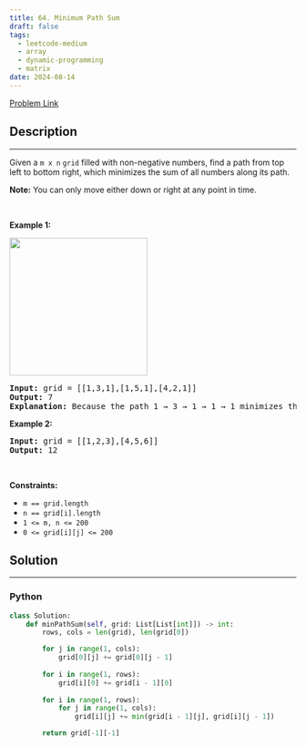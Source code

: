 ```yaml
---
title: 64. Minimum Path Sum
draft: false
tags: 
  - leetcode-medium
  - array
  - dynamic-programming
  - matrix
date: 2024-08-14
---
```


[Problem Link](https://leetcode.com/problems/minimum-path-sum/)

## Description

---
<p>Given a <code>m x n</code> <code>grid</code> filled with non-negative numbers, find a path from top left to bottom right, which minimizes the sum of all numbers along its path.</p>

<p><strong>Note:</strong> You can only move either down or right at any point in time.</p>

<p>&nbsp;</p>
<p><strong class="example">Example 1:</strong></p>
<img alt="" src="https://assets.leetcode.com/uploads/2020/11/05/minpath.jpg" style="width: 242px; height: 242px;" />
<pre>
<strong>Input:</strong> grid = [[1,3,1],[1,5,1],[4,2,1]]
<strong>Output:</strong> 7
<strong>Explanation:</strong> Because the path 1 &rarr; 3 &rarr; 1 &rarr; 1 &rarr; 1 minimizes the sum.
</pre>

<p><strong class="example">Example 2:</strong></p>

<pre>
<strong>Input:</strong> grid = [[1,2,3],[4,5,6]]
<strong>Output:</strong> 12
</pre>

<p>&nbsp;</p>
<p><strong>Constraints:</strong></p>

<ul>
	<li><code>m == grid.length</code></li>
	<li><code>n == grid[i].length</code></li>
	<li><code>1 &lt;= m, n &lt;= 200</code></li>
	<li><code>0 &lt;= grid[i][j] &lt;= 200</code></li>
</ul>


## Solution

---
### Python
``` py title='minimum-path-sum'
class Solution:
    def minPathSum(self, grid: List[List[int]]) -> int:
        rows, cols = len(grid), len(grid[0])

        for j in range(1, cols):
            grid[0][j] += grid[0][j - 1]
        
        for i in range(1, rows):
            grid[i][0] += grid[i - 1][0]
        
        for i in range(1, rows):
            for j in range(1, cols):
                grid[i][j] += min(grid[i - 1][j], grid[i][j - 1])

        return grid[-1][-1]
```

